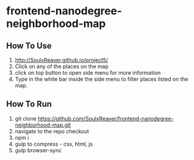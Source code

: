 # frontend-nanodegree-neighborhood-map

## How To Use

1. http://SoulxReaver.github.io/project5/
2. Click on any of the places on the map
3. click on top button to open side menu for more information
3. Type in the white bar inside the side menu to filter places listed on the map.

## How To Run
1. git clone https://github.com/SoulxReaver/frontend-nanodegree-neighborhood-map.git
2. navigate to the repo checkout
3. npm i
4. gulp to compress - css, html, js
5. gulp browser-sync